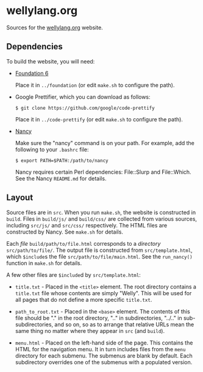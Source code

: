 # wellylang.org

Sources for the [wellylang.org](http://www.wellylang.org) website.

## Dependencies

To build the website, you will need:

- [Foundation 6](https://foundation.zurb.com/sites/download.html/complete)

  Place it in `../foundation` (or edit `make.sh` to configure the path).

- Google Prettifier, which you can download as follows:

  ```
  $ git clone https://github.com/google/code-prettify
  ```

  Place it in `../code-prettify` (or edit `make.sh` to configure the path).

- [Nancy](https://github.com/rrthomas/nancy/releases)

  Make sure the "nancy" command is on your path. For example, add the
  following to your `.bashrc` file:
  ```
  $ export PATH=$PATH:/path/to/nancy
  ```
  Nancy requires certain Perl dependencies: File::Slurp and File::Which.
  See the Nancy `README.md` for details.

## Layout

Source files are in `src`. When you run `make.sh`, the website is constructed
in `build`. Files in `build/js/` and `build/css/` are collected from various
sources, including `src/js/` and `src/css/` respectively. The HTML files are
constructed by Nancy. See `make.sh` for details.

Each *file* `build/path/to/file.html` corresponds to a *directory*
`src/path/to/file/`. The output file is constructed from `src/template.html`,
which `$include`s the file `src/path/to/file/main.html`. See the
`run_nancy()` function in `make.sh` for details.

A few other files are `$include`d by `src/template.html`:

- `title.txt` - Placed in the `<title>` element. The root directory contains
  a `title.txt` file whose contents are simply "Welly". This will be used for
  all pages that do not define a more specific `title.txt`.

- `path_to_root.txt` - Placed in the `<base>` element. The contents of this
  file should be "." in the root directory, ".." in subdirectories, "../.."
  in sub-subdirectories, and so on, so as to arrange that relative URLs mean
  the same thing no matter where they appear in `src` (and `build`).

- `menu.html` - Placed on the left-hand side of the page. This contains the
  HTML for the navigation menu. It in turn includes files from the `menu`
  directory for each submenu. The submenus are blank by default. Each
  subdirectory overrides one of the submenus with a populated version.
